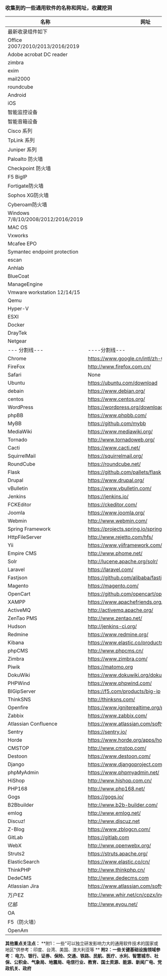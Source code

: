 ###          **收集到的一些通用软件的名称和网址，收藏挖洞** 

| 名称                 | 网址                                              |
| -------------------- | ------------------------------------------------- |
|  最新收录组件如下      |     |
|  Office 2007/2010/2013/2016/2019      |     |
|   Adobe acrobat DC reader     |     |
|  zimbra      |     |
|  exim      |     |
|   mail2000     |     |
|    roundcube    |     |
|    Android     |     |
|    iOS     |     |
|    智能监控设备    |     |
|    智能音箱设备    |     |
|   Cisco 系列     |     |
|    TpLink 系列   |     |
|    Juniper  系列  |     |
|    Paloalto 防火墙    |     |
|    Checkpoint 防火墙    |     |
|    F5 BigIP    |     |
|    Fortigate防火墙    |     |
|    Sophos XG防火墙    |     |
|    Cyberoam防火墙    |     |
|    Windows 7/8/10/2008/2012/2016/2019    |     |
|    MAC OS    |     |
|    Vxworks    |     |
|    Mcafee EPO    |     |
|    Symantec endpoint protection    |     |
|    escan  |     |
|    Anhlab  |     |
|    BlueCoat    |     |
|    ManageEngine    |     |
|    Vmware workstation 12/14/15   |     |
|   Qemu  |     |
|    Hyper-V  |     |
|    ESXI  |     |
|   Docker    |     |
|   DrayTek    |     |
|   Netgear    |     |
|  --- 分割线---  |----分割线---|
| Chrome               | https://www.google.cn/intl/zh-CN/chrome/          |
| FireFox              | http://www.firefox.com.cn/                        |
| Safari               | None                                              |
| Ubuntu               | https://ubuntu.com/download                       |
| debain               | https://www.debian.org/                           |
| centos               | https://www.centos.org/                           |
| WordPress            | https://wordpress.org/download/                   |
| phpBB                | https://www.phpbb.com/                            |
| MyBB                 | https://github.com/mybb                           |
| MediaWiki            | https://www.mediawiki.org/                        |
| Tornado              | http://www.tornadoweb.org/                        |
| Cacti                | https://www.cacti.net/                            |
| SquirrelMail         | https://squirrelmail.org/                         |
| RoundCube            | https://roundcube.net/                            |
| Flask                | https://github.com/pallets/flask                  |
| Drupal               | https://www.drupal.org/                           |
| vBulletin            | https://www.vbulletin.com/                        |
| Jenkins              | https://jenkins.io/                               |
| FCKEditor            | https://ckeditor.com/                             |
| Joomla               | https://www.joomla.org/                           |
| Webmin               | http://www.webmin.com/                            |
| Spring Framework     | https://projects.spring.io/spring-framework/      |
| HttpFileServer       | http://www.rejetto.com/hfs/                       |
| Yii                  | https://www.yiiframework.com/                     |
| Empire CMS           | http://www.phome.net/                             |
| Solr                 | http://lucene.apache.org/solr/                    |
| Laravel              | https://laravel.com/                              |
| Fastjson             | https://github.com/alibaba/fastjson               |
| Magento              | https://magento.com/                              |
| OpenCart             | https://github.com/opencart/opencart              |
| XAMPP                | https://www.apachefriends.org/zh_cn/index.html    |
| ActiveMQ             | http://activemq.apache.org/                       |
| ZenTao PMS           | http://www.zentao.net/                            |
| Hudson               | http://jenkins-ci.org/                            |
| Redmine              | https://www.redmine.org/                          |
| Kibana               | https://www.elastic.co/products/kibana            |
| phpCMS               | http://www.phpcms.cn/                             |
| Zimbra               | https://www.zimbra.com/                           |
| Piwik                | https://matomo.org                                |
| DokuWiki             | https://www.dokuwiki.org/dokuwiki                 |
| PHPWind              | https://www.phpwind.com/                          |
| BIGipServer          | https://f5.com/products/big-ip                    |
| ThinkSNS             | http://thinksns.com/                              |
| Openfire             | https://www.igniterealtime.org/projects/openfire/ |
| Zabbix               | https://www.zabbix.com/                           |
| Atlassian Confluence | https://www.atlassian.com/software/confluence     |
| Sentry               | https://sentry.io/                                |
| Horde                | https://www.horde.org/apps/horde/                 |
| CMSTOP               | http://www.cmstop.com/                            |
| Destoon              | https://www.destoon.com/                          |
| Django               | https://www.djangoproject.com/                    |
| phpMyAdmin           | https://www.phpmyadmin.net/                       |
| HiShop               | http://www.hishop.com.cn/                         |
| PHP168               | http://www.php168.net/                            |
| Gogs                 | https://gogs.io/                                  |
| B2Bbuilder           | http://www.b2b-builder.com/                       |
| emlog                | http://www.emlog.net/                             |
| Discuz!              | http://www.discuz.net                             |
| Z-Blog               | https://www.zblogcn.com/                          |
| GitLab               | https://gitlab.com                                |
| WebX                 | http://www.openwebx.org/                          |
| Struts2              | https://struts.apache.org/                        |
| ElasticSearch        | https://www.elastic.co/cn/                        |
| ThinkPHP             | http://www.thinkphp.cn/                           |
| DedeCMS              | http://www.dedecms.com                            |
| Atlassian Jira       | https://www.atlassian.com/software/jira           |
| 万户EZ               | http://www.whir.net/cn/cpzx/index_2.html          |
| 亿邮                 | http://www.eyou.net/                              |
| OA                   |                                                   |
| F5（防火墙）                   |                                                   |
| OpenAm                  |                                                   |
**其他重点关注点：**
**附1：一些"可以独立研发影响力大的通用软件技术的国家或地区"供参考：印度、台湾、美国、澳大利亚等  ** 
**附2：一些关键基础设施领域参考： 电力、银行、证券、保险、交通、铁路、民航、医疗、水利、智慧城市、社保、公积金、气象局、地震局、电信行业、教育、国土资源、能源、新闻广电、党政机关、政府** 
